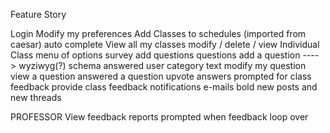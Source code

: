 Feature Story

Login
Modify my preferences
Add Classes to schedules (imported from caesar)
	auto complete 
View all my classes
	modify / delete / view
Individual Class
	menu of options
		survey
		add questions
	questions
add a question ----> wyziwyg(?)
	schema
		answered
		user
		category
		text
	modify my question
	view a question
	answered a question
	upvote answers
prompted for class feedback
provide class feedback
notifications
	e-mails
	bold new posts and new threads

PROFESSOR
	View feedback reports
	prompted when feedback loop over

